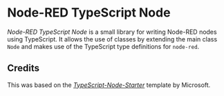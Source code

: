 # Node-RED TypeScript Node

*Node-RED TypeScript Node* is a small library for writing Node-RED nodes using TypeScript.
It allows the use of classes by extending the main class `Node` and makes use of the TypeScript type definitions for `node-red`.


## Credits
This was based on the [*TypeScript-Node-Starter*](https://github.com/Microsoft/TypeScript-Node-Starter) template by Microsoft.
